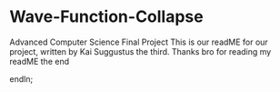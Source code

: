 # Wave-Function-Collapse
Advanced Computer Science Final Project
This is our readME for our project, written by Kai Suggustus the third. Thanks bro for reading my readME
the end

endln;
